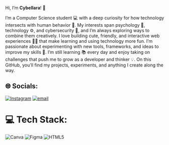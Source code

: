 Hi, I’m **Cybellara**! 👋

I’m a Computer Science student 💻 with a deep curiosity for how technology intersects with human behavior 🧠. My interests span psychology 🧩, technology ⚙️, and cybersecurity 🔐, and I’m always exploring ways to combine them creatively.
I love building cute, friendly, and interactive web experiences 🌸✨ that make learning and using technology more fun. I’m passionate about experimenting with new tools, frameworks, and ideas to improve my skills 🚀.
I’m still learning 📚 every day and enjoy taking on challenges that push me to grow as a developer and thinker 💡. On this GitHub, you’ll find my projects, experiments, and anything I create along the way.


## 🌐 Socials:
[![Instagram](https://img.shields.io/badge/Instagram-%23E4405F.svg?logo=Instagram&logoColor=white)](https://instagram.com/ai.plndpz) [![email](https://img.shields.io/badge/Email-D14836?logo=gmail&logoColor=white)](mailto:aipauline.depaz@gmail.com) 

# 💻 Tech Stack:
![Canva](https://img.shields.io/badge/Canva-%2300C4CC.svg?style=for-the-badge&logo=Canva&logoColor=white) ![Figma](https://img.shields.io/badge/figma-%23F24E1E.svg?style=for-the-badge&logo=figma&logoColor=white) ![HTML5](https://img.shields.io/badge/html5-%23E34F26.svg?style=for-the-badge&logo=html5&logoColor=white)

